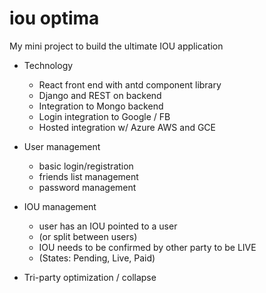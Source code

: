 # iou optima

My mini project to build the ultimate IOU application

 - Technology
    - React front end with antd component library
    - Django and REST on backend
    - Integration to Mongo backend
    - Login integration to Google / FB
    - Hosted integration w/ Azure AWS and GCE

 - User management
    - basic login/registration
    - friends list management
    - password management

 - IOU management
    - user has an IOU pointed to a user
    - (or split between users)
    - IOU needs to be confirmed by other party to be LIVE
    - (States:  Pending, Live, Paid)

 - Tri-party optimization / collapse

